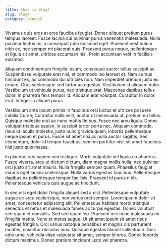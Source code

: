 ```yaml
---
title: this is blog4
slug: blog4
category: general
---
```

Vivamus quis eros at eros faucibus feugiat. Donec aliquet pretium purus tempus laoreet. Fusce lacinia dui pulvinar purus venenatis malesuada. Nulla pulvinar lectus mi, a consequat odio euismod eget. Praesent vestibulum nibh ex, nec semper mi placerat quis. Praesent purus neque, pellentesque at ligula sit amet, ultrices accumsan nisl. Proin accumsan velit in facilisis euismod.

Aliquam condimentum fringilla ipsum, consequat auctor tellus suscipit ac. Suspendisse vulputate erat nisl, et commodo leo laoreet et. Nam cursus tincidunt ex, ac commodo dui ultricies non. Nam imperdiet pretium justo eu ornare. Cras scelerisque sed tortor ac egestas. Vestibulum id aliquam dolor. Vestibulum ut vehicula purus, nec tristique erat. Maecenas dapibus tellus dolor, in pharetra felis tempor id. Aliquam erat volutpat. Curabitur in dolor erat. Integer in aliquet purus.

Vestibulum ante ipsum primis in faucibus orci luctus et ultrices posuere cubilia Curae; Curabitur nulla velit, auctor ut malesuada ut, pretium eu tellus. Quisque molestie erat ac nunc mattis finibus. Fusce nec arcu ligula. Donec volutpat tristique sapien, in suscipit tortor porta nec. Aliquam commodo, risus ut iaculis molestie, justo nunc gravida quam, lobortis pellentesque neque ipsum et purus. Fusce sit amet nisi ac nulla auctor sagittis. Sed elementum, dolor id tempor faucibus, sem mi porttitor nisl, sit amet faucibus nisl justo quis massa.

In placerat sed sapien non tristique. Morbi vulputate vel ligula eu pharetra. Fusce viverra, arcu ut dictum dictum, diam magna mollis nulla, nec pulvinar orci justo sit amet mauris. Nulla fringilla semper quam. Phasellus feugiat mauris eget lacinia scelerisque. Nulla varius egestas faucibus. Pellentesque dapibus ex pellentesque tempor facilisis. Praesent id purus nibh. Pellentesque vehicula quis augue ac tincidunt.

In sed nisi eget dolor fringilla aliquet sed a nisl. Pellentesque vulputate augue ac arcu scelerisque, non varius orci semper. Lorem ipsum dolor sit amet, consectetur adipiscing elit. Pellentesque habitant morbi tristique senectus et netus et malesuada fames ac turpis egestas. Donec volutpat sed quam et convallis. Sed sed quam leo. Praesent nec nunc malesuada mi fringilla mattis. Nunc et metus augue. Ut sit amet ipsum sit amet risus egestas fringilla. Orci varius natoque penatibus et magnis dis parturient montes, nascetur ridiculus mus. Quisque egestas blandit sollicitudin. Duis odio urna, vehicula vitae vulputate sit amet, semper id eros. Donec lobortis dictum maximus. Donec pretium tincidunt justo vel pharetra.